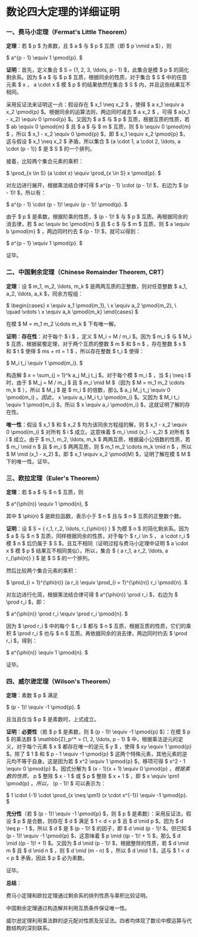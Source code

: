 # 数论四大定理的详细证明

### 一、费马小定理（Fermat's Little Theorem）

**定理**：若 $  p  $ 为素数，且 $  a  $ 与 $  p  $ 互质（即 $  p \nmid a  $），则

$ 
a^{p - 1} \equiv 1 \pmod{p}.
 $

**证明**：首先，定义集合 $  S = \{1, 2, 3, \ldots, p - 1\}  $，此集合是模 $  p  $ 的简化剩余系。因为 $  a  $ 与 $  p  $ 互质，根据同余的性质，对于集合 $  S  $ 中的任意元素 $  x  $，$  a \cdot x  $ 模 $  p  $ 的结果依然在集合 $  S  $ 内，并且这些结果互不相同。

采用反证法来证明这一点：假设存在 $  x_1 \neq x_2  $ ，使得 $  a x_1 \equiv a x_2 \pmod{p}  $。根据同余的运算法则，两边同时减去 $  a x_2  $ ，可得 $  a(x_1 - x_2) \equiv 0 \pmod{p}  $。又因为 $  a  $ 与 $  p  $ 互质，根据互质的性质，若 $  ab \equiv 0 \pmod{m}  $ 且 $  a  $ 与 $  m  $ 互质，则 $  b \equiv 0 \pmod{m}  $ ，所以 $  x_1 - x_2 \equiv 0 \pmod{p}  $，即 $  x_1 \equiv x_2 \pmod{p}  $，这与假设 $  x_1 \neq x_2  $ 矛盾，所以集合 $  \{a \cdot 1, a \cdot 2, \ldots, a \cdot (p - 1)\}  $ 是 $  S  $ 的一个排列。

接着，比较两个集合元素的乘积：

$ 
\prod_{x \in S} (a \cdot x) \equiv \prod_{x \in S} x \pmod{p}.
 $

对左边进行展开，根据乘法结合律可得 $  a^{p - 1} \cdot (p - 1)!  $，右边为 $  (p - 1)!  $，所以有：

$ 
a^{p - 1} \cdot (p - 1)! \equiv (p - 1)! \pmod{p}.
 $

由于 $  p  $ 是素数，根据阶乘的性质，$  (p - 1)!  $ 与 $  p  $ 互质。再根据同余的消去律，若 $  ac \equiv bc \pmod{m}  $ 且 $  c  $ 与 $  m  $ 互质，则 $  a \equiv b \pmod{m}  $ ，两边同时约去 $  (p - 1)!  $，就可以得到：

$ 
a^{p - 1} \equiv 1 \pmod{p}.
 $

证毕。

### 二、中国剩余定理（Chinese Remainder Theorem, CRT）

**定理**：设 $  m_1, m_2, \ldots, m_k  $ 是两两互质的正整数，则对任意整数 $  a_1, a_2, \ldots, a_k  $，同余方程组：

$ 
\begin{cases}
x \equiv a_1 \pmod{m_1}, \\
x \equiv a_2 \pmod{m_2}, \\
\quad \vdots \\
x \equiv a_k \pmod{m_k}
\end{cases}
 $

在模 $  M = m_1 m_2 \cdots m_k  $ 下有唯一解。

**证明**：**存在性**：对于每个 $  i  $ ，定义 $  M_i = M / m_i  $。因为 $  m_i  $ 与 $  M_i  $ 互质，根据裴蜀定理，对于两个互质的整数 $  m  $ 和 $  n  $ ，存在整数 $  s  $ 和 $  t  $ 使得 $  ms + nt = 1  $ ，所以存在整数 $  t_i  $ 使得：

$ 
M_i t_i \equiv 1 \pmod{m_i}.
 $

构造解 $  x = \sum_{j = 1}^k a_j M_j t_j  $。对于每个模 $  m_i  $ ，当 $  j \neq i  $ 时，由于 $  M_j = M / m_j  $ 且 $  m_i \mid M  $（因为 $  M = m_1 m_2 \cdots m_k  $ ），所以 $  M_j  $ 是 $  m_i  $ 的倍数，那么 $  a_j M_j t_j \equiv 0 \pmod{m_i}  $。因此，$  x \equiv a_i M_i t_i \pmod{m_i}  $。又因为 $  M_i t_i \equiv 1 \pmod{m_i}  $，所以 $  x \equiv a_i \pmod{m_i}  $，这就证明了解的存在性。

**唯一性**：假设 $  x_1  $ 和 $  x_2  $ 均为该同余方程组的解，则 $  x_1 - x_2 \equiv 0 \pmod{m_i}  $ 对所有 $  i  $ 成立。这意味着 $  m_i \mid (x_1 - x_2)  $ 对所有 $  i  $ 成立。由于 $  m_1, m_2, \ldots, m_k  $ 两两互质，根据最小公倍数的性质，若 $  m_i \mid n  $ 且 $  m_i  $ 两两互质，则 $  m_1 m_2 \cdots m_k \mid n  $ ，所以 $  M \mid (x_1 - x_2)  $，即 $  x_1 \equiv x_2 \pmod{M}  $，证明了解在模 $  M  $ 下的唯一性。证毕。

### 三、欧拉定理（Euler's Theorem）

**定理**：若 $  a  $ 与 $  n  $ 互质，则

$ 
a^{\phi(n)} \equiv 1 \pmod{n},
 $

其中 $  \phi(n)  $ 是欧拉函数，表示小于 $  n  $ 且与 $  n  $ 互质的正整数个数。

**证明**：设 $  S = \{ r_1, r_2, \ldots, r_{\phi(n)} \}  $ 为模 $  n  $ 的简化剩余系。因为 $  a  $ 与 $  n  $ 互质，同样根据同余的性质，对于每个 $  r_i \in S  $，$  a \cdot r_i  $ 模 $  n  $ 后仍属于 $  S  $，且互不相同（证明过程与费马小定理中证明 $  a \cdot x  $ 模 $  p  $ 结果互不相同类似）。所以，集合 $  \{ a r_1, a r_2, \ldots, a r_{\phi(n)} \}  $ 是 $  S  $ 的一个排列。

然后比较两个集合元素的乘积：

$ 
\prod_{i = 1}^{\phi(n)} (a r_i) \equiv \prod_{i = 1}^{\phi(n)} r_i \pmod{n}.
 $

对左边进行化简，根据乘法结合律可得 $  a^{\phi(n)} \prod r_i  $，右边为 $  \prod r_i  $，即：

$ 
a^{\phi(n)} \prod r_i \equiv \prod r_i \pmod{n}.
 $

因为 $  \prod r_i  $ 中的每个 $  r_i  $ 都与 $  n  $ 互质，根据互质的性质，它们的乘积 $  \prod r_i  $ 也与 $  n  $ 互质。再依据同余的消去律，两边同时约去 $  \prod r_i  $，得到：

$ 
a^{\phi(n)} \equiv 1 \pmod{n}.
 $

证毕。

### 四、威尔逊定理（Wilson's Theorem）

**定理**：素数 $  p  $ 满足

$ 
(p - 1)! \equiv -1 \pmod{p}.
 $

且当且仅当 $  p  $ 是素数时，上式成立。

**证明**：**必要性**（若 $  p  $ 是素数，则 $  (p - 1)! \equiv -1 \pmod{p}  $）：在模 $  p  $ 的乘法群 $  \mathbb{Z}_p^* = \{1, 2, \ldots, p - 1\}  $ 中，根据乘法逆元的定义，对于每个元素 $  x  $ 都存在唯一的逆元 $  y  $ ，使得 $  xy \equiv 1 \pmod{p}  $。除了 $  1  $ 和 $  p - 1 \equiv -1 \pmod{p}  $ 这两个特殊元素，其他元素的逆元均不等于自身。这是因为若 $  x^2 \equiv 1 \pmod{p}  $，移项可得 $  x^2 - 1 \equiv 0 \pmod{p}  $，因式分解为 $  (x - 1)(x + 1) \equiv 0 \pmod{p}  $，根据素数的性质，$  p  $ 整除 $  x - 1  $ 或 $  p  $ 整除 $  x + 1  $ ，即 $  x \equiv \pm1 \pmod{p}  $。所以，$  (p - 1)!  $ 可以表示为：

$ 
1 \cdot (-1) \cdot \prod_{x \neq \pm1} (x \cdot x^{-1}) \equiv -1 \pmod{p}.
 $

**充分性**（若 $  (p - 1)! \equiv -1 \pmod{p}  $，则 $  p  $ 是素数）：采用反证法，假设 $  p  $ 是合数，则存在 $  d  $ 满足 $  1 < d < p  $ 且 $  d \mid p  $。因为 $  d \leq p - 1  $，所以 $  d  $ 是 $  (p - 1)!  $ 的因子，即 $  d \mid (p - 1)!  $。但已知 $  (p - 1)! \equiv -1 \pmod{p}  $，这意味着 $  p \mid ((p - 1)! + 1)  $，那么 $  d \mid ((p - 1)! + 1)  $。又因为 $  d \mid (p - 1)!  $，根据整除的性质，若 $  d \mid m  $ 且 $  d \mid n  $ ，则 $  d \mid (m - n)  $ ，所以 $  d \mid 1  $，这与 $  1 < d < p  $ 矛盾，因此 $  p  $ 必为素数。

证毕。

**总结**：

费马小定理和欧拉定理通过剩余系的排列性质与乘积比较证明。

中国剩余定理通过构造解并利用互质条件保证唯一性。

威尔逊定理利用乘法群的逆元配对性质及反证法。四者均体现了数论中模运算与代数结构的深刻联系。